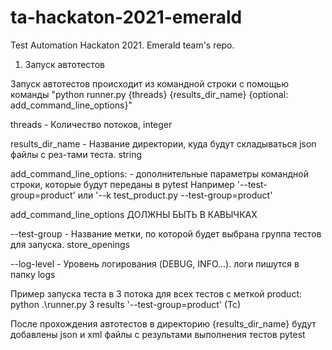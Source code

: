 # ta-hackaton-2021-emerald
Test Automation Hackaton 2021. Emerald team's repo.


1. Запуск автотестов

Запуск автотестов происходит из командной строки с помощью команды "python runner.py {threads} {results_dir_name} {optional: add_command_line_options}"

threads - Количество потоков, integer

results_dir_name - Название директории, куда будут складываться json файлы с рез-тами теста. string

add_command_line_options: - дополнительные параметры командной строки, которые будут переданы в pytest
Например '--test-group=product' или '--k test_product.py --test-group=product'


add_command_line_options ДОЛЖНЫ БЫТЬ В КАВЫЧКАХ


--test-group - Название метки, по которой будет выбрана группа тестов для запуска. store_openings

--log-level - Уровень логирования (DEBUG, INFO...). логи пишутся в папку logs

Пример запуска теста в 3 потока для всех тестов с меткой product: python .\runner.py 3 results '--test-group=product'
(Tc)


После прохождения автотестов в директорию {results_dir_name} будут добавлены json и xml файлы с результами выполнения тестов pytest
